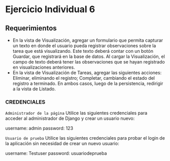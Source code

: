 # Ejercicio Individual 6

## Requerimientos 
- En la vista de Visualización, agregar un formulario que permita capturar un texto en donde el
usuario pueda registrar observaciones sobre la tarea que está visualizando. Este texto deberá
contar con un botón Guardar, que registrará en la base de datos. Al cargar la Visualización, el
campo de texto deberá tener las observaciones que se hayan registrado en visualizaciones
anteriores.
- En la vista de Visualización de Tareas, agregar las siguientes acciones: Eliminar, eliminando el
registro; Completar, cambiando el estado del registro a terminado. En ambos casos, luego de la
persistencia, redirigir a la vista de Listado.

### CREDENCIALES

`Administrador de la página` 
Utilice las siguientes credenciales para acceder al administrador de Django y crear un usuario nuevo:

username: admin
password: 123

`Usuario de prueba` 
Utilice las siguientes credenciales para probar el login de la aplicación sin necesidad de crear un nuevo usuario:

username: Testuser
password: usuariodeprueba
